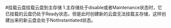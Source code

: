 #挂载云盘挂载云盘到主存储
1.主存储处于disable或者Maintenance状态时，它已挂载的云盘仍处于Ready状态，但是此时创建新的云盘无法挂载主存储，这样创建出来的新云盘会处于NotInstantiated状态。